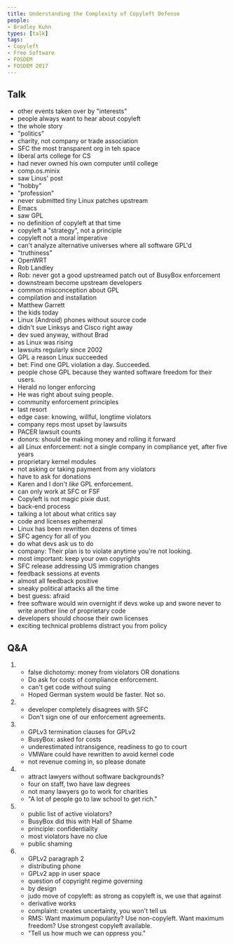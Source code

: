 ```yaml
---
title: Understanding the Complexity of Copyleft Defense
people:
- Bradley Kuhn
types: [talk]
tags:
- Copyleft
- Free Software
- FOSDEM
- FOSDEM 2017
---
```


## Talk
- other events taken over by "interests"
- people always want to hear about copyleft
- the whole story
- "politics"
- charity, not company or trade association
- SFC the most transparent org in teh space
- liberal arts college for CS
- had never owned his own computer until college
- comp.os.minix
- saw Linus' post
- "hobby"
- "profession"
- never submitted tiny Linux patches upstream
- Emacs
- saw GPL
- no definition of copyleft at that time
- copyleft a "strategy", not a principle
- copyleft not a moral imperative
- can't analyze alternative universes where all software GPL'd
- "truthiness"
- OpenWRT
- Rob Landley
- Rob: never got a good upstreamed patch out of BusyBox enforcement
- downstream become upstream developers
- common misconception about GPL
- compilation and installation
- Matthew Garrett
- the kids today
- Linux (Android) phones without source code
- didn't sue Linksys and Cisco right away
- dev sued anyway, without Brad
- as Linux was rising
- lawsuits regularly since 2002
- GPL a reason Linux succeeded
- bet:  Find one GPL violation a day.  Succeeded.
- people chose GPL because they wanted software freedom for their users.
- Herald no longer enforcing
- He was right about suing people.
- community enforcement principles
- last resort
- edge case: knowing, willful, longtime violators
- company reps most upset by lawsuits
- PACER lawsuit counts
- donors: should be making money and rolling it forward
- all Linux enforcement: not a single company in compliance yet, after five years
- proprietary kernel modules
- not asking or taking payment from any violators
- have to ask for donations
- Karen and I don't _like_ GPL enforcement.
- can only work at SFC or FSF
- Copyleft is not magic pixie dust.
- back-end process
- talking a lot about what critics say
- code and licenses ephemeral
- Linux has been rewritten dozens of times
- SFC agency for all of you
- do what devs ask us to do
- company: Their plan is to violate anytime you're not looking.
- most important: keep your own copyrights
- SFC release addressing US immigration changes
- feedback sessions at events
- almost all feedback positive
- sneaky political attacks all the time
- best guess: afraid
- free software would win overnight if devs woke up and swore never to write another line of proprietary code
- developers should choose their own licenses
- exciting technical problems distract you from policy

## Q&A
1.  - false dichotomy: money from violators OR donations
    - Do ask for costs of compliance enforcement.
    - can't get code without suing
    - Hoped German system would be faster.  Not so.
2.  - developer completely disagrees with SFC
    - Don't sign one of our enforcement agreements.
3.  - GPLv3 termination clauses for GPLv2
    - BusyBox: asked for costs
    - underestimated intransigence, readiness to go to court
    - VMWare could have rewritten to avoid kernel code
    - not revenue coming in, so please donate
4.  - attract lawyers without software backgrounds?
    - four on staff, two have law degrees
    - not many lawyers go to work for charities
    - "A lot of people go to law school to get rich."
5.  - public list of active violators?
    - BusyBox did this with Hall of Shame
    - principle: confidentiality
    - most violators have no clue
    - public shaming
6.  - GPLv2 paragraph 2
    - distributing phone
    - GPLv2 app in user space
    - question of copyright regime governing
    - by design
    - judo move of copyleft: as strong as copyleft is, we use that against
    - derivative works
    - complaint: creates uncertainty, you won't tell us
    - RMS: Want maximum popularity? Use non-copyleft. Want maximum freedom? Use strongest copyleft available.
    - "Tell us how much we can oppress you."
